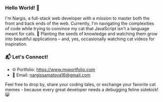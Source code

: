 ### Hello World! 👋


I'm Nargis, a full-stack web developer with a mission to master both the front and back ends of the web.
Currently, I'm navigating the complexities of code while trying to convince my cat that JavaScript isn't a language meant for cats.
🌱 Planting the seeds of knowledge and watching them grow into beautiful applications – and, yes, occasionally watching cat videos for inspiration.

### 📬 Let's Connect!
- 🌐 Portfolio: https://www.myportfolio.com
- 📧 Email: nargissamatova16@gmail.com

Feel free to drop by, share your coding tales, or exchange your favorite cat memes - because every great developer needs a debugging feline sidekick! 😸
